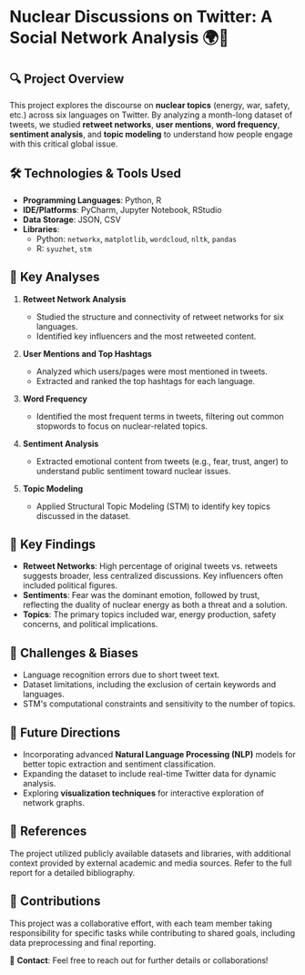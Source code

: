 # **Nuclear Discussions on Twitter: A Social Network Analysis** 🌍🔬

## 🔍 **Project Overview**
This project explores the discourse on **nuclear topics** (energy, war, safety, etc.) across six languages on Twitter. By analyzing a month-long dataset of tweets, we studied **retweet networks**, **user mentions**, **word frequency**, **sentiment analysis**, and **topic modeling** to understand how people engage with this critical global issue.

## 🛠 **Technologies & Tools Used**
- **Programming Languages**: Python, R  
- **IDE/Platforms**: PyCharm, Jupyter Notebook, RStudio  
- **Data Storage**: JSON, CSV  
- **Libraries**:
  - Python: `networkx`, `matplotlib`, `wordcloud`, `nltk`, `pandas`
  - R: `syuzhet`, `stm`

## 📌 **Key Analyses**
1. **Retweet Network Analysis**  
   - Studied the structure and connectivity of retweet networks for six languages.
   - Identified key influencers and the most retweeted content.

2. **User Mentions and Top Hashtags**  
   - Analyzed which users/pages were most mentioned in tweets.
   - Extracted and ranked the top hashtags for each language.

3. **Word Frequency**  
   - Identified the most frequent terms in tweets, filtering out common stopwords to focus on nuclear-related topics.

4. **Sentiment Analysis**  
   - Extracted emotional content from tweets (e.g., fear, trust, anger) to understand public sentiment toward nuclear issues.

5. **Topic Modeling**  
   - Applied Structural Topic Modeling (STM) to identify key topics discussed in the dataset.

## 🌟 **Key Findings**
- **Retweet Networks**: High percentage of original tweets vs. retweets suggests broader, less centralized discussions. Key influencers often included political figures.
- **Sentiments**: Fear was the dominant emotion, followed by trust, reflecting the duality of nuclear energy as both a threat and a solution.
- **Topics**: The primary topics included war, energy production, safety concerns, and political implications.

## 🚀 **Challenges & Biases**
- Language recognition errors due to short tweet text.  
- Dataset limitations, including the exclusion of certain keywords and languages.  
- STM's computational constraints and sensitivity to the number of topics.  

## 🎯 **Future Directions**
- Incorporating advanced **Natural Language Processing (NLP)** models for better topic extraction and sentiment classification.  
- Expanding the dataset to include real-time Twitter data for dynamic analysis.  
- Exploring **visualization techniques** for interactive exploration of network graphs.

## 📖 **References**
The project utilized publicly available datasets and libraries, with additional context provided by external academic and media sources. Refer to the full report for a detailed bibliography.

## 📂 **Contributions**
This project was a collaborative effort, with each team member taking responsibility for specific tasks while contributing to shared goals, including data preprocessing and final reporting.

📩 **Contact**: Feel free to reach out for further details or collaborations!

